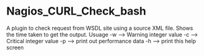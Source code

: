 # Nagios_CURL_Check_bash

A plugin to check request from WSDL site using a source XML file. Shows the time taken to get the output.
Usuage 
            -w --> Warning integer value
            -c --> Critical integer value
            -p --> print out performance data
            -h --> print this help screen
